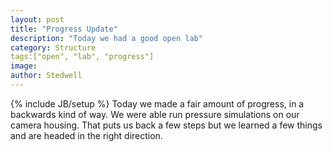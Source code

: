 ```yaml
---
layout: post
title: "Progress Update"
description: "Today we had a good open lab"
category: Structure
tags:["open", "lab", "progress"]
image: 
author: Stedwell
---
```

{% include JB/setup %}
Today we made a fair amount of progress, in a backwards kind of way. We
were able run pressure simulations on our camera housing. That puts us
back a few steps but we learned a few things and are headed in the right
direction.
